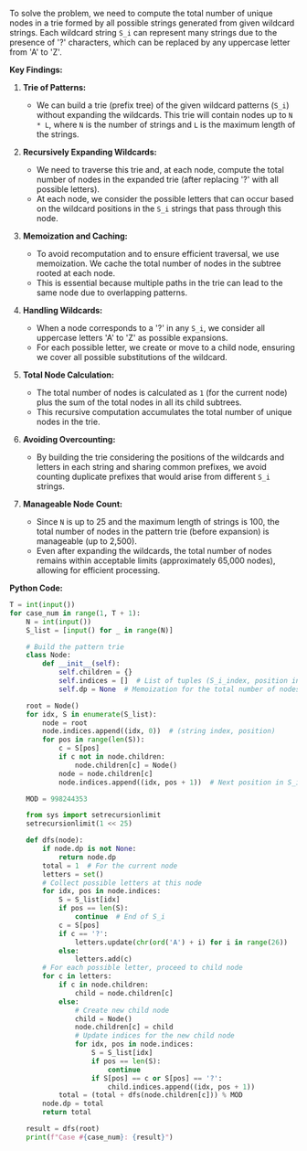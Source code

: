 To solve the problem, we need to compute the total number of unique nodes in a trie formed by all possible strings generated from given wildcard strings. Each wildcard string `S_i` can represent many strings due to the presence of '?' characters, which can be replaced by any uppercase letter from 'A' to 'Z'.

**Key Findings:**

1. **Trie of Patterns:**
   - We can build a trie (prefix tree) of the given wildcard patterns (`S_i`) without expanding the wildcards. This trie will contain nodes up to `N * L`, where `N` is the number of strings and `L` is the maximum length of the strings.

2. **Recursively Expanding Wildcards:**
   - We need to traverse this trie and, at each node, compute the total number of nodes in the expanded trie (after replacing '?' with all possible letters).
   - At each node, we consider the possible letters that can occur based on the wildcard positions in the `S_i` strings that pass through this node.

3. **Memoization and Caching:**
   - To avoid recomputation and to ensure efficient traversal, we use memoization. We cache the total number of nodes in the subtree rooted at each node.
   - This is essential because multiple paths in the trie can lead to the same node due to overlapping patterns.

4. **Handling Wildcards:**
   - When a node corresponds to a '?' in any `S_i`, we consider all uppercase letters 'A' to 'Z' as possible expansions.
   - For each possible letter, we create or move to a child node, ensuring we cover all possible substitutions of the wildcard.

5. **Total Node Calculation:**
   - The total number of nodes is calculated as `1` (for the current node) plus the sum of the total nodes in all its child subtrees.
   - This recursive computation accumulates the total number of unique nodes in the trie.

6. **Avoiding Overcounting:**
   - By building the trie considering the positions of the wildcards and letters in each string and sharing common prefixes, we avoid counting duplicate prefixes that would arise from different `S_i` strings.

7. **Manageable Node Count:**
   - Since `N` is up to 25 and the maximum length of strings is 100, the total number of nodes in the pattern trie (before expansion) is manageable (up to 2,500).
   - Even after expanding the wildcards, the total number of nodes remains within acceptable limits (approximately 65,000 nodes), allowing for efficient processing.

**Python Code:**

```python
T = int(input())
for case_num in range(1, T + 1):
    N = int(input())
    S_list = [input() for _ in range(N)]

    # Build the pattern trie
    class Node:
        def __init__(self):
            self.children = {}
            self.indices = []  # List of tuples (S_i_index, position in S_i)
            self.dp = None  # Memoization for the total number of nodes

    root = Node()
    for idx, S in enumerate(S_list):
        node = root
        node.indices.append((idx, 0))  # (string index, position)
        for pos in range(len(S)):
            c = S[pos]
            if c not in node.children:
                node.children[c] = Node()
            node = node.children[c]
            node.indices.append((idx, pos + 1))  # Next position in S_i

    MOD = 998244353

    from sys import setrecursionlimit
    setrecursionlimit(1 << 25)

    def dfs(node):
        if node.dp is not None:
            return node.dp
        total = 1  # For the current node
        letters = set()
        # Collect possible letters at this node
        for idx, pos in node.indices:
            S = S_list[idx]
            if pos == len(S):
                continue  # End of S_i
            c = S[pos]
            if c == '?':
                letters.update(chr(ord('A') + i) for i in range(26))
            else:
                letters.add(c)
        # For each possible letter, proceed to child node
        for c in letters:
            if c in node.children:
                child = node.children[c]
            else:
                # Create new child node
                child = Node()
                node.children[c] = child
                # Update indices for the new child node
                for idx, pos in node.indices:
                    S = S_list[idx]
                    if pos == len(S):
                        continue
                    if S[pos] == c or S[pos] == '?':
                        child.indices.append((idx, pos + 1))
            total = (total + dfs(node.children[c])) % MOD
        node.dp = total
        return total

    result = dfs(root)
    print(f"Case #{case_num}: {result}")
```